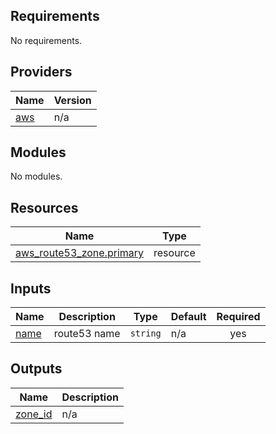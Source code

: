 <!-- BEGIN_TF_DOCS -->
## Requirements

No requirements.

## Providers

| Name | Version |
|------|---------|
| <a name="provider_aws"></a> [aws](#provider\_aws) | n/a |

## Modules

No modules.

## Resources

| Name | Type |
|------|------|
| [aws_route53_zone.primary](https://registry.terraform.io/providers/hashicorp/aws/latest/docs/resources/route53_zone) | resource |

## Inputs

| Name | Description | Type | Default | Required |
|------|-------------|------|---------|:--------:|
| <a name="input_name"></a> [name](#input\_name) | route53 name | `string` | n/a | yes |

## Outputs

| Name | Description |
|------|-------------|
| <a name="output_zone_id"></a> [zone\_id](#output\_zone\_id) | n/a |
<!-- END_TF_DOCS -->